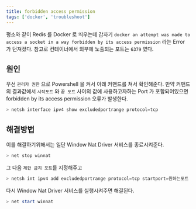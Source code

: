 ```yaml
---
title: forbidden access permission
tags: ['docker', 'troubleshoot']
---
```


평소와 같이 Redis 를 Docker 로 띄우는데 갑자기 `docker an attempt was made to access a socket in a way forbidden by its access permission` 라는 Error 가 던져졌다. 참고로 컨테이너에서 외부에 노출되는 포트는 `6379` 였다.

## 원인
우선 `관리자 권한` 으로 Powershell 을 켜서 아래 커맨드를 쳐서 확인해준다. 만약 커맨드의 결과값에서 `시작포트` 와 `끝 포트` 사이의 값에 사용하고자하는 Port 가 포함되어있으면 forbidden by its access permission 오류가 발생한다.

```powershell
> netsh interface ipv4 show excludedportrange protocol=tcp
```

## 해결방법
 이를 해결하기위해서는 일단 Window Nat Driver 서비스를 종료시켜준다.

```powershell
> net stop winnat
```


그 다음 `제한 금지 포트`를 지정해주고

```powershell
> netsh int ipv4 add excludedportrange protocol=tcp startport=원하는포트 numberofports=1
```


다시 Window Nat Driver 서비스를 실행시켜주면 해결된다.

```powershell
> net start winnat
```

